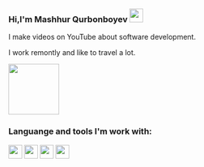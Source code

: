 ### Hi,I'm Mashhur Qurbonboyev <img src="https://media.giphy.com/media/hvRJCLFzcasrR4ia7z/giphy.gif" width="27px">

I make videos on YouTube about software development.<br>

I work remontly and like to travel a lot.

<a href="https://www.youtobe.com/azizbekkhabibullaev">
 <img src="https://logolook.net/wp-content/uploads/2021/06/Youtube-Logo.png" width="100px">
</a>


### Languange and tools I'm work with:

<img src="https://cdn-icons-png.flaticon.com/512/5968/5968267.png" width="27px">
<img src="https://w7.pngwing.com/pngs/696/424/png-transparent-logo-css-css3.png" width="27px">
<img src="https://brandslogos.com/wp-content/uploads/thumbs/react-logo-vector-1.svg" width="27px">
<img src="https://i0.wp.com/css-tricks.com/wp-content/uploads/2022/01/node-js-logo.png?fit=1200%2C600&ssl=1" width="27px">

